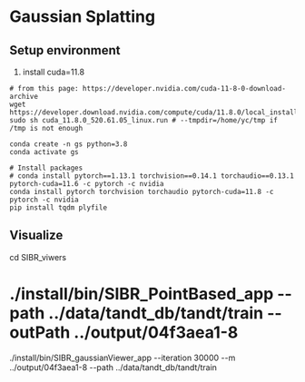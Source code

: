 

# Gaussian Splatting

## Setup environment

1. install cuda=11.8
```
# from this page: https://developer.nvidia.com/cuda-11-8-0-download-archive
wget https://developer.download.nvidia.com/compute/cuda/11.8.0/local_installers/cuda_11.8.0_520.61.05_linux.run
sudo sh cuda_11.8.0_520.61.05_linux.run # --tmpdir=/home/yc/tmp if /tmp is not enough
```

```
conda create -n gs python=3.8
conda activate gs

# Install packages
# conda install pytorch==1.13.1 torchvision==0.14.1 torchaudio==0.13.1 pytorch-cuda=11.6 -c pytorch -c nvidia
conda install pytorch torchvision torchaudio pytorch-cuda=11.8 -c pytorch -c nvidia
pip install tqdm plyfile
```


## Visualize
cd SIBR_viwers
# ./install/bin/SIBR_PointBased_app --path ../data/tandt_db/tandt/train --outPath ../output/04f3aea1-8
./install/bin/SIBR_gaussianViewer_app --iteration 30000 --m ../output/04f3aea1-8 --path ../data/tandt_db/tandt/train